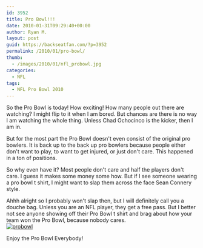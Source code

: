 ```yaml
---
id: 3952
title: Pro Bowl!!!
date: 2010-01-31T09:29:40+00:00
author: Ryan M.
layout: post
guid: https://backseatfan.com/?p=3952
permalink: /2010/01/pro-bowl/
thumb:
  - /images/2010/01/nfl_probowl.jpg
categories:
  - NFL
tags:
  - NFL Pro Bowl 2010
---
```


<div class="entry">
  <p>
    So the Pro Bowl is today! How exciting! How many people out there are watching? I might flip to it when I am bored. But chances are there is no way I am watching the whole thing. Unless Chad Ochocinco is the kicker, then I am in.
  </p>

  <p>
  </p>

  <p>
    But for the most part the Pro Bowl doesn't even consist of the original pro bowlers. It is back up to the back up pro bowlers because people either don't want to play, to want to get injured, or just don't care. This happened in a ton of positions.
  </p>

  <p>
    So why even have it? Most people don't care and half the players don't care. I guess it makes some money some how. But if I see someone wearing a pro bowl t shirt, I might want to slap them across the face Sean Connery style.
  </p>

  <p>
  </p>

  <p>
    Ahhh alright so I probably won't slap then, but I will definitely call you a douche bag. Unless you are an NFL player, they get a free pass. But I better not see anyone showing off their Pro Bowl t shirt and brag about how your team won the Pro Bowl, because nobody cares.<br /> <a href="/images/2010/01/probowl.jpg"><img class="aligncenter size-full wp-image-3953" title="probowl" src="/images/2010/01/probowl.jpg" alt="probowl" width="220" height="220" srcset="/images/2010/01/probowl.jpg 220w, /images/2010/01/probowl-150x150.jpg 150w" sizes="(max-width: 220px) 100vw, 220px" /></a>
  </p>

  <p>
    Enjoy the Pro Bowl Everybody!
  </p>
</div>
